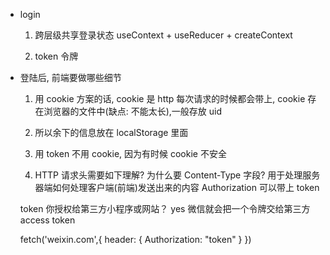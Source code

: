- login

  1. 跨层级共享登录状态
     useContext + useReducer + createContext

  2. token 令牌

- 登陆后, 前端要做哪些细节

  1. 用 cookie 方案的话,
     cookie 是 http 每次请求的时候都会带上, cookie 存在浏览器的文件中(缺点: 不能太长),一般存放 uid

  2. 所以余下的信息放在 localStorage 里面

  3. 用 token 不用 cookie, 因为有时候 cookie 不安全

  4. HTTP 请求头需要如下理解?
     为什么要 Content-Type 字段? 用于处理服务器端如何处理客户端(前端)发送出来的内容
     Authorization 可以带上 token

  token
  你授权给第三方小程序或网站？ yes
  微信就会把一个令牌交给第三方 access token

  fetch('weixin.com',{
  header: {
  Authorization: "token"
  }
  })
